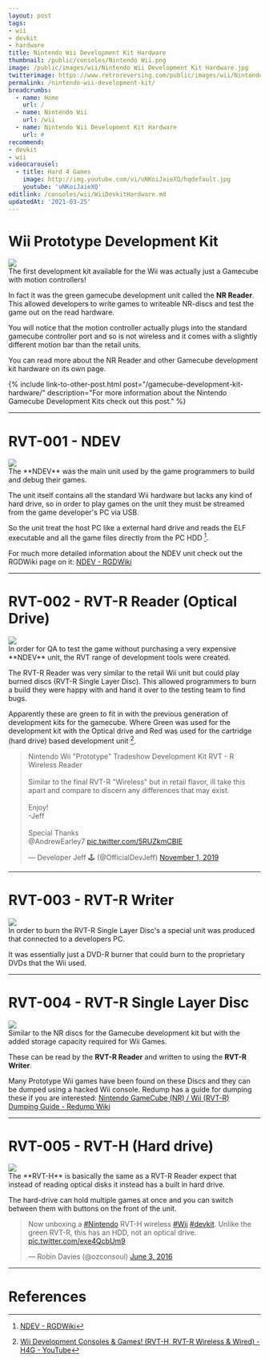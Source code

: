 ```yaml
---
layout: post
tags: 
- wii
- devkit
- hardware
title: Nintendo Wii Development Kit Hardware
thumbnail: /public/consoles/Nintendo Wii.png
image: /public/images/wii/Nintendo Wii Development Kit Hardware.jpg
twitterimage: https://www.retroreversing.com/public/images/wii/Nintendo Wii Development Kit Hardware.jpg
permalink: /nintendo-wii-development-kit/
breadcrumbs:
  - name: Home
    url: /
  - name: Nintendo Wii
    url: /wii
  - name: Nintendo Wii Development Kit Hardware
    url: #
recommend: 
- devkit
- wii
videocarousel:
  - title: Hard 4 Games 
    image: http://img.youtube.com/vi/uNKoiJaieXQ/hqdefault.jpg
    youtube: 'uNKoiJaieXQ'
editlink: /consoles/wii/WiiDevkitHardware.md
updatedAt: '2021-03-25'
---
```


# Wii Prototype Development Kit
<section class="postSection">
    <img src="/public/images/wii/Wii Prototype Development Kit.jpeg" class="wow slideInLeft postImage" />

 <div markdown="1">
The first development kit available for the Wii was actually just a Gamecube with motion controllers!

In fact it was the green gamecube development unit called the **NR Reader**. This allowed developers to write games to writeable NR-discs and test the game out on the read hardware.

You will notice that the motion controller actually plugs into the standard gamecube controller port and so is not wireless and it comes with a slightly different motion bar than the retail units.

You can read more about the NR Reader and other Gamecube development kit hardware on its own page.
 </div>
</section> 

{% include link-to-other-post.html post="/gamecube-development-kit-hardware/" description="For more information about the Nintendo Gamecube Development Kits check out this post." %}

---
# RVT-001 - NDEV
<section class="postSection">
    <img src="/public/images/wii/NDEV.jpg" class="wow slideInLeft postImage" />

 <div markdown="1">
The **NDEV** was the main unit used by the game programmers to build and debug their games.

The unit itself contains all the standard Wii hardware but lacks any kind of hard drive, so in order to play games on the unit they must be streamed from the game developer's PC via USB.

So the unit treat the host PC like a external hard drive and reads the ELF executable and all the game files directly from the PC HDD [^2].
 </div>
</section> 

For much more detailed information about the NDEV unit check out the RGDWiki page on it:
[NDEV - RGDWiki](https://wiki.mariocube.com/index.php/NDEV)

---
# RVT-002 - RVT-R Reader (Optical Drive)
<section class="postSection">
    <img src="/public/images/wii/RVT-R Reader.jpg" class="wow slideInLeft postImage" />

 <div markdown="1">
In order for QA to test the game without purchasing a very expensive **NDEV** unit, the RVT range of development tools were created.

The RVT-R Reader was very similar to the retail Wii unit but could play burned discs (RVT-R Single Layer Disc). This allowed programmers to burn a build they were happy with and hand it over to the testing team to find bugs.

Apparently these are green to fit in with the previous generation of development kits for the gamecube. Where Green was used for the development kit with the Optical drive and Red was used for the cartridge (hard drive) based development unit [^1].
 </div>
</section> 

<blockquote class="twitter-tweet"><p lang="en" dir="ltr">Nintendo Wii &quot;Prototype&quot; Tradeshow Development Kit RVT - R Wireless Reader <br><br>Similar to the final RVT-R &quot;Wireless&quot; but in retail flavor, ill take this apart and compare to discern any differences that may exist. <br><br>Enjoy!<br>-Jeff<br><br>Special Thanks <br>@AndrewEarley7 <a href="https://t.co/5RUZkmCBIE">pic.twitter.com/5RUZkmCBIE</a></p>&mdash; Developer Jeff 🕹️ (@OfficialDevJeff) <a href="https://twitter.com/OfficialDevJeff/status/1190400093205254146?ref_src=twsrc%5Etfw">November 1, 2019</a></blockquote>

---
# RVT-003 - RVT-R Writer
<section class="postSection">
    <img src="/public/images/wii/RVT-R Writer.jpg" class="wow slideInLeft postImage" />

 <div markdown="1">
In order to burn the RVT-R Single Layer Disc's a special unit was produced that connected to a developers PC.

It was essentially just a DVD-R burner that could burn to the proprietary DVDs that the Wii used.
 </div>
</section> 

---
# RVT-004 - RVT-R Single Layer Disc
<section class="postSection">
    <img src="/public/images/wii/RVT-R Single Layer Disc.jpg" class="wow slideInLeft postImage" />

 <div markdown="1">
Similar to the NR discs for the Gamecube development kit but with the added storage capacity required for Wii Games.

These can be read by the **RVT-R Reader** and written to using the **RVT-R Writer**.
 
Many Prototype Wii games have been found on these Discs and they can be dumped using a hacked Wii console. Redump has a guide for dumping these if you are interested: [Nintendo GameCube (NR) / Wii (RVT-R) Dumping Guide - Redump Wiki](http://wiki.redump.org/index.php?title=Nintendo_GameCube_(NR)_/_Wii_(RVT-R)_Dumping_Guide)
</div>
</section> 

---
# RVT-005 - RVT-H (Hard drive)
<section class="postSection">
    <img src="/public/images/wii/RVT-H.jpg" class="wow slideInLeft postImage" />

 <div markdown="1">
The **RVT-H** is basically the same as a RVT-R Reader expect that instead of reading optical disks it instead has a built in hard drive. 

The hard-drive can hold multiple games at once and you can switch between them with buttons on the front of the unit.
 </div>
</section> 

<blockquote class="twitter-tweet"><p lang="en" dir="ltr">Now unboxing a <a href="https://twitter.com/hashtag/Nintendo?src=hash&amp;ref_src=twsrc%5Etfw">#Nintendo</a> RVT-H wireless <a href="https://twitter.com/hashtag/Wii?src=hash&amp;ref_src=twsrc%5Etfw">#Wii</a> <a href="https://twitter.com/hashtag/devkit?src=hash&amp;ref_src=twsrc%5Etfw">#devkit</a>. Unlike the green RVT-R, this has an HDD, not an optical drive. <a href="https://t.co/exe4QcbUm9">pic.twitter.com/exe4QcbUm9</a></p>&mdash; Robin Davies (@ozconsoul) <a href="https://twitter.com/ozconsoul/status/738635595430264832?ref_src=twsrc%5Etfw">June 3, 2016</a></blockquote>


---
# References
[^1]: [Wii Development Consoles & Games! (RVT-H, RVT-R Wireless & Wired) - H4G - YouTube](https://www.youtube.com/watch?v=uNKoiJaieXQ)
[^2]: [NDEV - RGDWiki](https://wiki.mariocube.com/index.php/NDEV)

